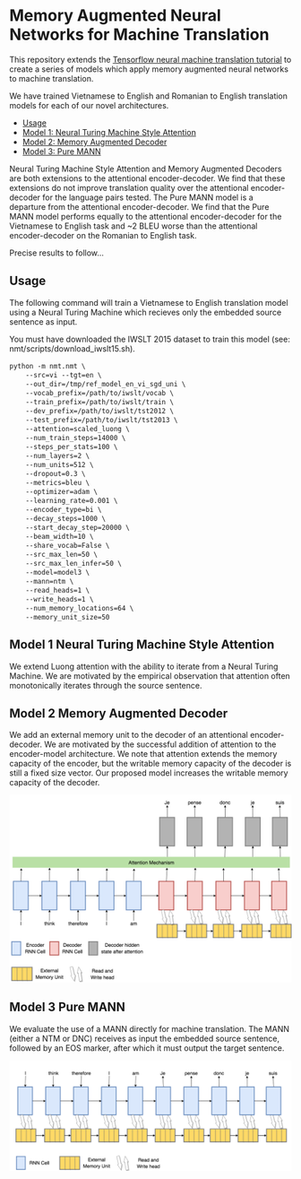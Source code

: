 # Memory Augmented Neural Networks for Machine Translation

This repository extends the [Tensorflow neural machine translation tutorial](https://github.com/tensorflow/nmt) to create a series of models which apply memory augmented neural networks to machine translation.

We have trained Vietnamese to English and Romanian to English translation models for each of our novel architectures.

- [Usage](#usage)
- [Model 1: Neural Turing Machine Style Attention](#model-1-neural-turing-machine-style-attention)
- [Model 2: Memory Augmented Decoder](#model-2-memory-augmented-decoder)
- [Model 3: Pure MANN](#model-3-pure-mann)

Neural Turing Machine Style Attention and Memory Augmented Decoders are both extensions to the attentional encoder-decoder. We find that these extensions do not improve translation quality over the attentional encoder-decoder for the language pairs tested. The Pure MANN model is a departure from the attentional encoder-decoder. We find that the Pure MANN model performs equally to the attentional encoder-decoder for the Vietnamese to English task and ~2 BLEU worse than the attentional encoder-decoder on the Romanian to English task.

Precise results to follow...

## Usage

The following command will train a Vietnamese to English translation model using a Neural Turing Machine which recieves only the embedded source sentence as input.

You must have downloaded the IWSLT 2015 dataset to train this model (see: nmt/scripts/download_iwslt15.sh).

```
python -m nmt.nmt \
    --src=vi --tgt=en \
    --out_dir=/tmp/ref_model_en_vi_sgd_uni \
    --vocab_prefix=/path/to/iwslt/vocab \
    --train_prefix=/path/to/iwslt/train \
    --dev_prefix=/path/to/iwslt/tst2012 \
    --test_prefix=/path/to/iwslt/tst2013 \
    --attention=scaled_luong \
    --num_train_steps=14000 \
    --steps_per_stats=100 \
    --num_layers=2 \
    --num_units=512 \
    --dropout=0.3 \
    --metrics=bleu \
    --optimizer=adam \
    --learning_rate=0.001 \
    --encoder_type=bi \
    --decay_steps=1000 \
    --start_decay_step=20000 \
    --beam_width=10 \
    --share_vocab=False \
    --src_max_len=50 \
    --src_max_len_infer=50 \
    --model=model3 \
    --mann=ntm \
    --read_heads=1 \
    --write_heads=1 \
    --num_memory_locations=64 \
    --memory_unit_size=50
```

## Model 1 Neural Turing Machine Style Attention

We extend Luong attention with the ability to iterate from a Neural Turing Machine. We are motivated by the empirical observation that attention often monotonically iterates through the source sentence.

## Model 2 Memory Augmented Decoder

We add an external memory unit to the decoder of an attentional encoder-decoder. We are motivated by the successful addition of attention to the encoder-model architecture. We note that attention extends the memory capacity of the encoder, but the writable memory capacity of the decoder is still a fixed size vector. Our proposed model increases the writable memory capacity of the decoder.

![Model 2](/img/attentional_encoder_decoder_with_mann_decoder.png)

## Model 3 Pure MANN

We evaluate the use of a MANN directly for machine translation. The MANN (either a NTM or DNC) receives as input the embedded source sentence, followed by an EOS marker, after which it must output the target sentence.

![Model 3](/img/pure_mann.png)
